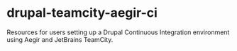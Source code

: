 # drupal-teamcity-aegir-ci
Resources for users setting up a Drupal Continuous Integration environment using Aegir and JetBrains TeamCity.
